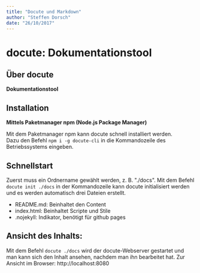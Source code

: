 ```yaml
---
title: "Docute und Markdown"
author: "Steffen Dorsch"
date: "26/10/2017"
---
```


# docute: Dokumentationstool

## Über docute
**Dokumentationstool**

## Installation
**Mittels Paketmanager npm (Node.js Package Manager)**

Mit dem Paketmanager npm kann docute schnell installiert werden.<br />
Dazu den Befehl `npm i -g docute-cli` in die Kommandozeile des Betriebssystems eingeben. 


## Schnellstart

Zuerst muss ein Ordnername gewählt werden, z. B. "./docs".
Mit dem Befehl `docute init ./docs` in der Kommandozeile kann docute initialisiert werden und es werden automatisch drei Dateien erstellt.
- README.md: Beinhaltet den Content
- index.html: Beinhaltet Scripte und Stile
- .nojekyll: Indikator, benötigt für github pages

## Ansicht des Inhalts:

Mit dem Befehl `docute ./docs` wird der docute-Webserver gestartet und man kann sich den Inhalt ansehen, nachdem man ihn bearbeitet hat.
Zur Ansicht im Browser: http://localhost:8080
